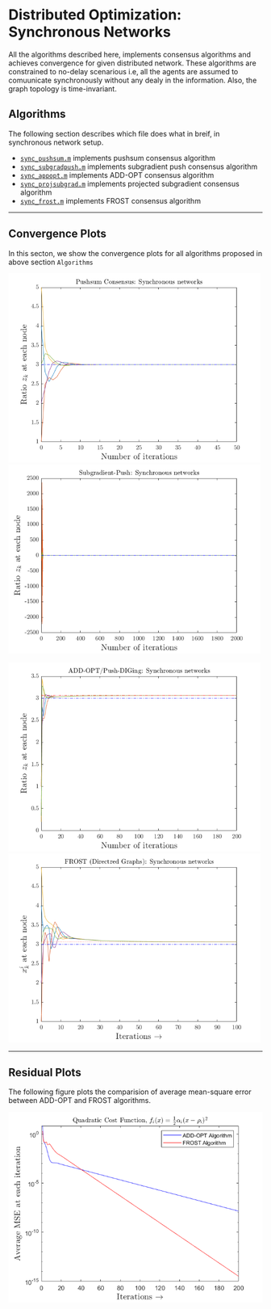 # Distributed Optimization: Synchronous Networks

All the algorithms described here, implements consensus algorithms and achieves convergence for given distributed network.  These algorithms are constrained to no-delay scenarious i.e, all the agents are assumed to comuunicate synchronously without any dealy in the information.  Also, the graph topology is time-invariant.

## Algorithms

The following section describes which file does what in breif, in synchronous network setup.

* [`sync_pushsum.m`](sync_pushsum.m) implements pushsum consensus algorithm
* [`sync_subgradpush.m`](sync_subgradpush.m) implements subgradient push consensus algorithm
* [`sync_appopt.m`](sync_appopt.m) implements ADD-OPT consensus algorithm
* [`sync_projsubgrad.m`](sync_projsubgrad.m) implements projected subgradient consensus algorithm
* [`sync_frost.m`](sync_frost.m) implements FROST consensus algorithm


-------------------------------------------------------------------------------------------------------------------------------------------------------------------------
## Convergence Plots

In this secton, we show the convergence plots for all algorithms proposed in above section `Algorithms`

<!-- Push sum consensus -->
<p float="middle">
  <img src="../assets/plots/sync_pushsum.png" alt="network" width="500"/>
  <img src="../assets/plots/sync_subgradpush.png" alt="network" width="500"/>
</p>

<p float="middle">
  <img src="../assets/plots/sync_addopt.png" alt="network" width="500"/>
  <img src="../assets/plots/sync_frost.png" alt="network" width="500"/>
</p>


-------------------------------------------------------------------------------------------------------------------------------------------------------------------------
## Residual Plots

The following figure plots the comparision of average mean-square error between ADD-OPT and FROST algorithms.

<!-- Residual plot comparision between ADD-OPT and FROST -->
<p float="middle">
  <img src="../assets/plots/avg_mse_comparision_addopt_frost_sync.png" alt="network" width="550"/>
</p>